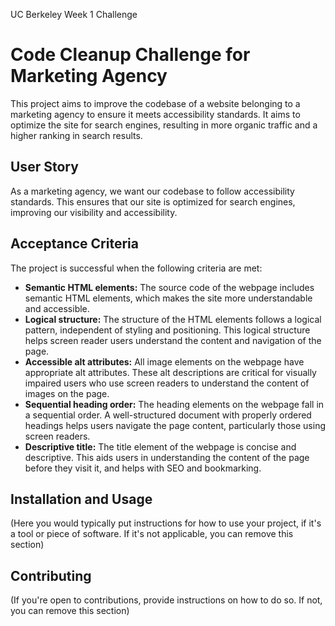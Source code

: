 UC Berkeley Week 1 Challenge

# Code Cleanup Challenge for Marketing Agency

This project aims to improve the codebase of a website belonging to a marketing agency to ensure it meets accessibility standards. It aims to optimize the site for search engines, resulting in more organic traffic and a higher ranking in search results.

## User Story

As a marketing agency, we want our codebase to follow accessibility standards. This ensures that our site is optimized for search engines, improving our visibility and accessibility.

## Acceptance Criteria

The project is successful when the following criteria are met:

- **Semantic HTML elements:** The source code of the webpage includes semantic HTML elements, which makes the site more understandable and accessible.
- **Logical structure:** The structure of the HTML elements follows a logical pattern, independent of styling and positioning. This logical structure helps screen reader users understand the content and navigation of the page.
- **Accessible alt attributes:** All image elements on the webpage have appropriate alt attributes. These alt descriptions are critical for visually impaired users who use screen readers to understand the content of images on the page.
- **Sequential heading order:** The heading elements on the webpage fall in a sequential order. A well-structured document with properly ordered headings helps users navigate the page content, particularly those using screen readers.
- **Descriptive title:** The title element of the webpage is concise and descriptive. This aids users in understanding the content of the page before they visit it, and helps with SEO and bookmarking.

## Installation and Usage

(Here you would typically put instructions for how to use your project, if it's a tool or piece of software. If it's not applicable, you can remove this section)

## Contributing

(If you're open to contributions, provide instructions on how to do so. If not, you can remove this section)
